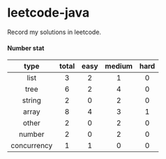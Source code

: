 # leetcode-java
Record my solutions in leetcode.

#### Number stat
| type | total | easy | medium | hard |
| :---: | :-: | :-: | :-: | :-: |
| list | 3 | 2 | 1 | 0 |
| tree | 6 | 2 | 4 | 0 |
| string | 2 | 0 | 2 | 0 |
| array | 8 | 4 | 3 | 1 |
| other | 2 | 0 | 2 | 0 |
| number | 2 | 0 | 2 | 0 |
| concurrency | 1 | 1 | 0 | 0 |
